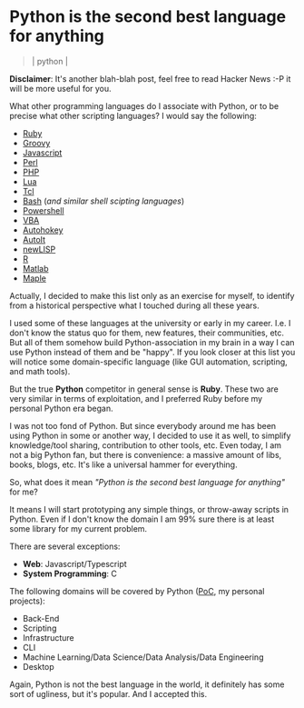 # Python is the second best language for anything
> | python |

**Disclaimer**: It's another blah-blah post, feel free to read Hacker News :-P it will be more useful for you.

What other programming languages do I associate with Python, or to be precise what other scripting languages? I would say the following:

- [Ruby](https://en.wikipedia.org/wiki/Ruby_(programming_language))
- [Groovy](https://en.wikipedia.org/wiki/Apache_Groovy)
- [Javascript](https://en.wikipedia.org/wiki/JavaScript)
- [Perl](https://en.wikipedia.org/wiki/Perl)
- [PHP](https://en.wikipedia.org/wiki/PHP)
- [Lua](https://en.wikipedia.org/wiki/Lua_(programming_language))
- [Tcl](https://en.wikipedia.org/wiki/Tcl)
- [Bash](https://en.wikipedia.org/wiki/Bash_(Unix_shell)) (_and similar shell scipting languages_)
- [Powershell](https://en.wikipedia.org/wiki/PowerShell)
- [VBA](https://en.wikipedia.org/wiki/Visual_Basic_for_Applications)
- [Autohokey](https://www.autohotkey.com/)
- [AutoIt](https://www.autoitscript.com)
- [newLISP](https://en.wikipedia.org/wiki/NewLISP)
- [R](https://en.wikipedia.org/wiki/R_(programming_language))
- [Matlab](https://en.wikipedia.org/wiki/MATLAB)
- [Maple](https://en.wikipedia.org/wiki/Maple_(software))

Actually, I decided to make this list only as an exercise for myself, to identify from a historical perspective what I touched during all these years. 

I used some of these languages at the university or early in my career. I.e. I don't know the status quo for them, new features, their communities, etc. But all of them somehow build Python-association in my brain in a way I can use Python instead of them and be "happy".
If you look closer at this list you will notice some domain-specific language (like GUI automation, scripting, and math tools).

But the true **Python** competitor in general sense is **Ruby**. These two are very similar in terms of exploitation, and I preferred Ruby before my personal Python era began.

I was not too fond of Python. But since everybody around me has been using Python in some or another way, I decided to use it as well, to simplify knowledge/tool sharing, contribution to other tools, etc.
Even today, I am not a big Python fan, but there is convenience: a massive amount of libs, books, blogs, etc. It's like a universal hammer for everything.

So, what does it mean _"Python is the second best language for anything"_ for me? 

It means I will start prototyping any simple things, or throw-away scripts in Python. Even if I don't know the domain I am 99% sure there is at least some library for my current problem.

There are several exceptions:

- **Web**: Javascript/Typescript
- **System Programming**: C

The following domains will be covered by Python ([PoC](https://en.wikipedia.org/wiki/Proof_of_concept), my personal projects):

- Back-End
- Scripting
- Infrastructure
- CLI
- Machine Learning/Data Science/Data Analysis/Data Engineering
- Desktop

Again, Python is not the best language in the world, it definitely has some sort of ugliness, but it's popular. And I accepted this.